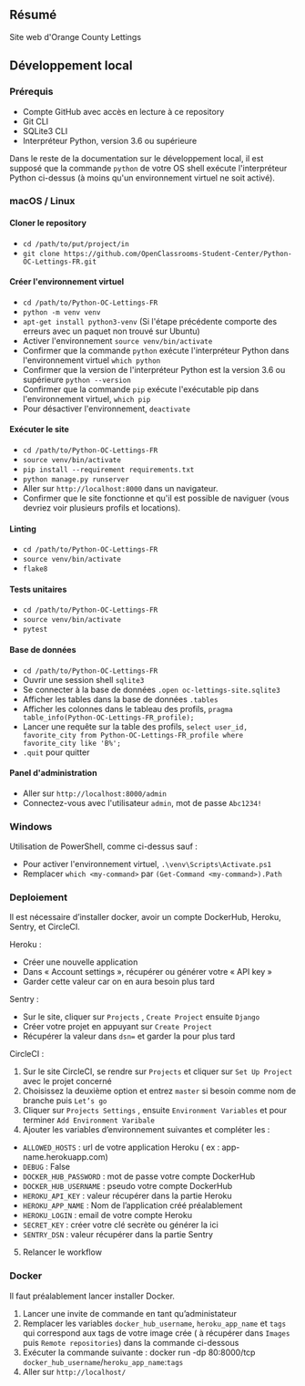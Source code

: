 ## Résumé

Site web d'Orange County Lettings

## Développement local

### Prérequis

- Compte GitHub avec accès en lecture à ce repository
- Git CLI
- SQLite3 CLI
- Interpréteur Python, version 3.6 ou supérieure

Dans le reste de la documentation sur le développement local, il est supposé que la commande `python` de votre OS shell exécute l'interpréteur Python ci-dessus (à moins qu'un environnement virtuel ne soit activé).

### macOS / Linux

#### Cloner le repository

- `cd /path/to/put/project/in`
- `git clone https://github.com/OpenClassrooms-Student-Center/Python-OC-Lettings-FR.git`

#### Créer l'environnement virtuel

- `cd /path/to/Python-OC-Lettings-FR`
- `python -m venv venv`
- `apt-get install python3-venv` (Si l'étape précédente comporte des erreurs avec un paquet non trouvé sur Ubuntu)
- Activer l'environnement `source venv/bin/activate`
- Confirmer que la commande `python` exécute l'interpréteur Python dans l'environnement virtuel
`which python`
- Confirmer que la version de l'interpréteur Python est la version 3.6 ou supérieure `python --version`
- Confirmer que la commande `pip` exécute l'exécutable pip dans l'environnement virtuel, `which pip`
- Pour désactiver l'environnement, `deactivate`

#### Exécuter le site

- `cd /path/to/Python-OC-Lettings-FR`
- `source venv/bin/activate`
- `pip install --requirement requirements.txt`
- `python manage.py runserver`
- Aller sur `http://localhost:8000` dans un navigateur.
- Confirmer que le site fonctionne et qu'il est possible de naviguer (vous devriez voir plusieurs profils et locations).

#### Linting

- `cd /path/to/Python-OC-Lettings-FR`
- `source venv/bin/activate`
- `flake8`

#### Tests unitaires

- `cd /path/to/Python-OC-Lettings-FR`
- `source venv/bin/activate`
- `pytest`

#### Base de données

- `cd /path/to/Python-OC-Lettings-FR`
- Ouvrir une session shell `sqlite3`
- Se connecter à la base de données `.open oc-lettings-site.sqlite3`
- Afficher les tables dans la base de données `.tables`
- Afficher les colonnes dans le tableau des profils, `pragma table_info(Python-OC-Lettings-FR_profile);`
- Lancer une requête sur la table des profils, `select user_id, favorite_city from
  Python-OC-Lettings-FR_profile where favorite_city like 'B%';`
- `.quit` pour quitter

#### Panel d'administration

- Aller sur `http://localhost:8000/admin`
- Connectez-vous avec l'utilisateur `admin`, mot de passe `Abc1234!`

### Windows

Utilisation de PowerShell, comme ci-dessus sauf :

- Pour activer l'environnement virtuel, `.\venv\Scripts\Activate.ps1` 
- Remplacer `which <my-command>` par `(Get-Command <my-command>).Path`

### Deploiement

Il est nécessaire d’installer docker, avoir un compte DockerHub, Heroku, Sentry, et CircleCI.

Heroku :

-	Créer une nouvelle application 
-	Dans « Account settings », récupérer ou générer votre « API key »
-	Garder cette valeur car on en aura besoin plus tard

Sentry :

-	Sur le site, cliquer sur `Projects` , `Create Project`  ensuite  `Django`
-	Créer votre projet en appuyant sur `Create Project`
-	Récupérer la valeur dans `dsn=` et garder la pour plus tard  

CircleCI :

1. Sur le site CircleCI, se rendre sur `Projects` et cliquer sur `Set Up Project` avec le projet concerné
2. Choisissez la deuxième option et entrez `master` si besoin comme nom de branche puis `Let’s go`
3. Cliquer sur `Projects Settings` , ensuite `Environment Variables` et pour terminer `Add Environment Varibale` 
4. Ajouter les variables d’environnement suivantes et compléter les :
  -	`ALLOWED_HOSTS` : url de votre application Heroku ( ex : app-name.herokuapp.com)
  -	`DEBUG` : False
  -	`DOCKER_HUB_PASSWORD` : mot de passe votre compte DockerHub
  -	`DOCKER_HUB_USERNAME` : pseudo votre compte DockerHub
  -	`HEROKU_API_KEY` : valeur récupérer dans la partie Heroku
  -	`HEROKU_APP_NAME` : Nom de l’application créé préalablement
  -	`HEROKU_LOGIN` : email de votre compte Heroku
  -	`SECRET_KEY` : créer votre clé secrète ou générer la ici
  -	`SENTRY_DSN` : valeur récupérer dans la partie Sentry
5. Relancer le workflow 

### Docker
Il faut préalablement lancer installer Docker.

1. Lancer une invite de commande en tant qu’administateur
2. Remplacer les variables `docker_hub_username`, `heroku_app_name` et `tags` qui correspond aux tags de votre image crée ( à récupérer dans `Images` puis `Remote repositories`) dans la commande ci-dessous
3. Exécuter la commande suivante : docker run -dp 80:8000/tcp `docker_hub_username`/`heroku_app_name`:`tags` 
4. Aller sur `http://localhost/`
